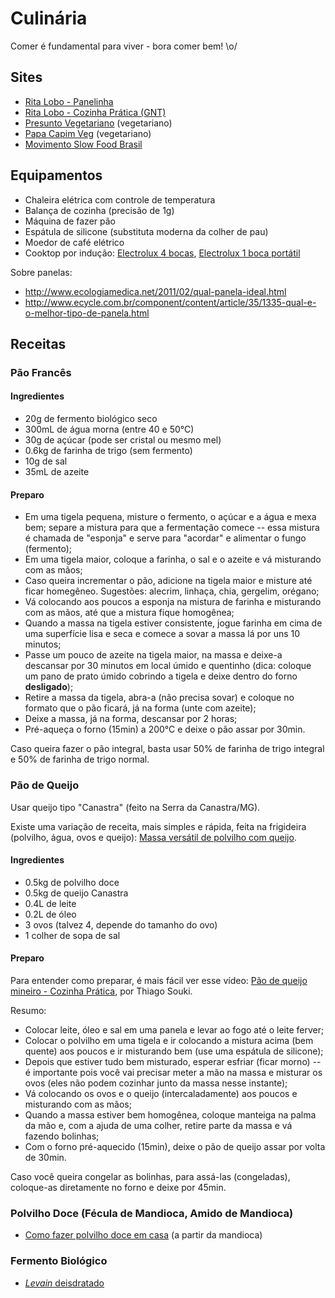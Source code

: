 # Culinária

Comer é fundamental para viver - bora comer bem! \o/


## Sites

- [Rita Lobo - Panelinha](http://presuntovegetariano.com.br/)
- [Rita Lobo - Cozinha Prática (GNT)](http://gnt.globo.com/cozinha-pratica/sobre/Rita-Lobo.shtml)
- [Presunto Vegetariano](http://presuntovegetariano.com.br/) (vegetariano)
- [Papa Capim Veg](http://www.papacapimveg.com/) (vegetariano)
- [Movimento Slow Food
  Brasil](http://www.slowfoodbrasil.com/slowfood/o-movimento)


## Equipamentos

- Chaleira elétrica com controle de temperatura
- Balança de cozinha (precisão de 1g)
- Máquina de fazer pão
- Espátula de silicone (substituta moderna da colher de pau)
- Moedor de café elétrico
- Cooktop por indução: [Electrolux 4
  bocas](http://loja.electrolux.com.br/cooktop-inducao-ic80-220v-60hz-ic80/p),
  [Electrolux 1 boca
  portátil](http://loja.electrolux.com.br/cooktop-inducao-prt-icp30-127v-icp30/p)

Sobre panelas:
- http://www.ecologiamedica.net/2011/02/qual-panela-ideal.html
- http://www.ecycle.com.br/component/content/article/35/1335-qual-e-o-melhor-tipo-de-panela.html

## Receitas

### Pão Francês

#### Ingredientes

- 20g de fermento biológico seco
- 300mL de água morna (entre 40 e 50°C)
- 30g de açúcar (pode ser cristal ou mesmo mel)
- 0.6kg de farinha de trigo (sem fermento)
- 10g de sal
- 35mL de azeite


#### Preparo

- Em uma tigela pequena, misture o fermento, o açúcar e a água e mexa bem;
  separe a mistura para que a fermentação comece -- essa mistura é chamada de
  "esponja" e serve para "acordar" e alimentar o fungo (fermento);
- Em uma tigela maior, coloque a farinha, o sal e o azeite e vá misturando com
  as mãos;
- Caso queira incrementar o pão, adicione na tigela maior e misture até ficar
  homegêneo. Sugestões: alecrim, linhaça, chia, gergelim, orégano;
- Vá colocando aos poucos a esponja na mistura de farinha e misturando com as
  mãos, até que a mistura fique homogênea;
- Quando a massa na tigela estiver consistente, jogue farinha em cima de uma
  superfície lisa e seca e comece a sovar a massa lá por uns 10 minutos;
- Passe um pouco de azeite na tigela maior, na massa e deixe-a descansar por 30
  minutos em local úmido e quentinho (dica: coloque um pano de prato úmido
  cobrindo a tigela e deixe dentro do forno **desligado**);
- Retire a massa da tigela, abra-a (não precisa sovar) e coloque no formato que
  o pão ficará, já na forma (unte com azeite);
- Deixe a massa, já na forma, descansar por 2 horas;
- Pré-aqueça o forno (15min) a 200°C e deixe o pão assar por 30min.

Caso queira fazer o pão integral, basta usar 50% de farinha de trigo integral e
50% de farinha de trigo normal.


### Pão de Queijo

Usar queijo tipo "Canastra" (feito na Serra da Canastra/MG).

Existe uma variação de receita, mais simples e rápida, feita na frigideira
(polvilho, água, ovos e queijo):
[Massa versátil de polvilho com
queijo](http://come-se.blogspot.com.br/2014/05/quinta-sem-trigo-massa-versatil-de.html).

#### Ingredientes

- 0.5kg de polvilho doce
- 0.5kg de queijo Canastra
- 0.4L de leite
- 0.2L de óleo
- 3 ovos (talvez 4, depende do tamanho do ovo)
- 1 colher de sopa de sal


#### Preparo

Para entender como preparar, é mais fácil ver esse vídeo: [Pão de queijo
mineiro - Cozinha Prática](https://www.youtube.com/watch?v=JSBXrpk9lvc), por
Thiago Souki.

Resumo:

- Colocar leite, óleo e sal em uma panela e levar ao fogo até o leite ferver;
- Colocar o polvilho em uma tigela e ir colocando a mistura acima (bem quente)
  aos poucos e ir misturando bem (use uma espátula de silicone);
- Depois que estiver tudo bem misturado, esperar esfriar (ficar morno) -- é
  importante pois você vai precisar meter a mão na massa e misturar os ovos
  (eles não podem cozinhar junto da massa nesse instante);
- Vá colocando os ovos e o queijo (intercaladamente) aos poucos e misturando
  com as mãos;
- Quando a massa estiver bem homogênea, coloque manteiga na palma da mão e, com
  a ajuda de uma colher, retire parte da massa e vá fazendo bolinhas;
- Com o forno pré-aquecido (15min), deixe o pão de queijo assar por volta de
  30min.

Caso você queira congelar as bolinhas, para assá-las (congeladas), coloque-as
diretamente no forno e deixe por 45min.


### Polvilho Doce (Fécula de Mandioca, Amido de Mandioca)

- [Como fazer polvilho doce em
  casa](https://www.youtube.com/watch?v=d9Fwk6bURG8) (a partir da mandioca)


### Fermento Biológico

- [*Levain*
  deisdratado](http://come-se.blogspot.com.br/2014/01/levain-desidratado.html)
